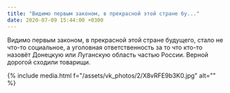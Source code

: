 ```yaml
---
title: "Видимо первым законом, в прекрасной этой стране бу..."
date: 2020-07-09 15:44:00 +0300
---
```


Видимо первым законом, в прекрасной этой стране будущего, стало не что-то социальное, а уголовная ответственность за то что кто-то назовёт Донецкую или Луганскую область частью России. Верной дорогой сходили товарищи.

{% include media.html f="/assets/vk_photos/2/X8vRFE9b3K0.jpg" alt="" %}
